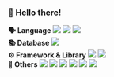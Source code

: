 ### 🙌 Hello there!
**🗣 Language**   <img src="https://img.shields.io/badge/Kotlin-7F52FF?style=flat-square&logo=Kotlin&logoColor=white"/></a> <img src="https://img.shields.io/badge/Python-3776AB?style=flat-square&logo=Python&logoColor=white"/></a> <img src="https://img.shields.io/badge/C-A8B9CC?style=flat-square&logo=c&logoColor=white"/> <br>
**📚 Database**   <img src="https://img.shields.io/badge/MySQL-4479A1?style=flat-square&logo=MySQL&logoColor=white"/></a>  <br>
**⚙️ Framework & Library**    <img src="https://img.shields.io/badge/Spring Boot-6DB33F?style=flat-square&logo=spring%20boot&logoColor=white"/></a> <img src="https://img.shields.io/badge/Spring Security-6DB33F?style=flat-square&logo=spring%20security&logoColor=white"/></a> <br>
**🔗 Others**   <img src="https://img.shields.io/badge/JWT-6DB33F?style=flat-square&logo=json%20web%20tokens&logoColor=white"/></a> <img src="https://img.shields.io/badge/NGINX-009639?style=flat-square&logo=NGINX&logoColor=white"/></a> <img src="https://img.shields.io/badge/AWS-232F3E?style=flat-square&logo=amazon%20aws&logoColor=white"/></a> <img src="https://img.shields.io/badge/IntelliJ IDEA-D32D27?style=flat-square&logo=IntelliJ%20IDEA&logoColor=white"/></a> <img src="https://img.shields.io/badge/PyCharm-3776AB?style=flat-square&logo=PyCharm&logoColor=white"/></a> <img src="https://img.shields.io/badge/DataGrip-000000?style=flat-square&logo=DataGrip&logoColor=white"/></a>

